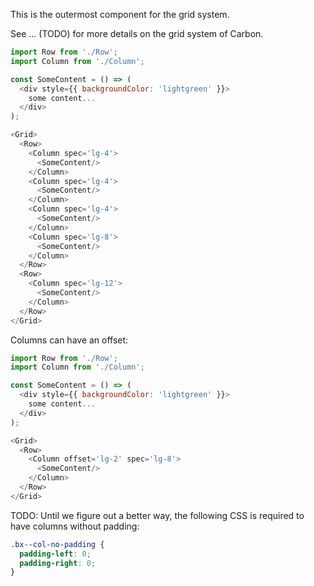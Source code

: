 This is the outermost component for the grid system.

See ... (TODO) for more details on the grid system of Carbon.

```js
import Row from './Row';
import Column from './Column';

const SomeContent = () => (
  <div style={{ backgroundColor: 'lightgreen' }}>
    some content...
  </div>
);

<Grid>
  <Row>
    <Column spec='lg-4'>
      <SomeContent/>
    </Column>
    <Column spec='lg-4'>
      <SomeContent/>
    </Column>
    <Column spec='lg-4'>
      <SomeContent/>
    </Column>
    <Column spec='lg-8'>
      <SomeContent/>
    </Column>
  </Row>
  <Row>
    <Column spec='lg-12'>
      <SomeContent/>
    </Column>
  </Row>
</Grid>
```

Columns can have an offset:

```js
import Row from './Row';
import Column from './Column';

const SomeContent = () => (
  <div style={{ backgroundColor: 'lightgreen' }}>
    some content...
  </div>
);

<Grid>
  <Row>
    <Column offset='lg-2' spec='lg-8'>
      <SomeContent/>
    </Column>
  </Row>
</Grid>
```

TODO:
Until we figure out a better way, the following CSS is required to
have columns without padding:

```css
.bx--col-no-padding {
  padding-left: 0;
  padding-right: 0;
}
```